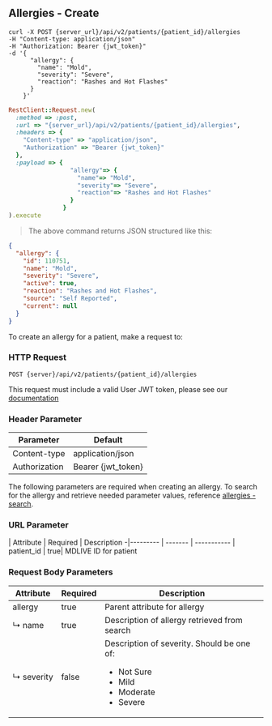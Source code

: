 ## Allergies - Create
```shell
curl -X POST {server_url}/api/v2/patients/{patient_id}/allergies
-H "Content-type: application/json"
-H "Authorization: Bearer {jwt_token}"
-d '{
      "allergy": {
        "name": "Mold",
        "severity": "Severe",
        "reaction": "Rashes and Hot Flashes"
      }
    }'
```
```ruby
RestClient::Request.new(
  :method => :post,
  :url => "{server_url}/api/v2/patients/{patient_id}/allergies",
  :headers => {
    "Content-type" => "application/json",
    "Authorization" => "Bearer {jwt_token}"
  },
  :payload => {
                 "allergy"=> {
                   "name"=> "Mold",
                   "severity"=> "Severe",
                   "reaction"=> "Rashes and Hot Flashes"
                 }
               }
).execute
```
> The above command returns JSON structured like this:

```json
{
  "allergy": {
    "id": 110751,
    "name": "Mold",
    "severity": "Severe",
    "active": true,
    "reaction": "Rashes and Hot Flashes",
    "source": "Self Reported",
    "current": null
  }
}
```

To create an allergy for a patient, make a request to:

### HTTP Request

`POST {server}/api/v2/patients/{patient_id}/allergies`

This request must include a valid User JWT token, please see our [documentation](#user-tokens)

### Header Parameter

Parameter | Default
--------- | -------
Content-type | application/json
Authorization| Bearer {jwt_token}

The following parameters are required when creating an allergy. To search for the allergy and retrieve needed parameter values, reference [allergies - search](#allergies-search).

### URL Parameter
 | Attribute | Required | Description
 -|--------- | ------- | -----------
 | patient_id | true| MDLIVE ID for patient

### Request Body Parameters

Attribute         | Required | Description
------------------|----------|---------------
allergy           | true     | Parent attribute for allergy
↳&nbsp;name       | true     | Description of allergy retrieved from search
↳&nbsp;severity   | false    | Description of severity. Should be one of: <ul><li>Not Sure</li><li>Mild</li><li>Moderate</li><li>Severe</li></ul>
